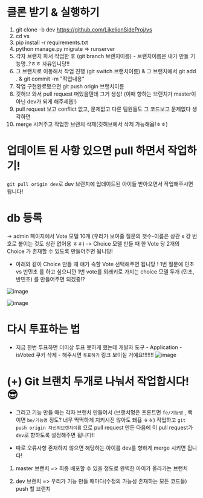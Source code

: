 
# 클론 받기 & 실행하기
1) git clone -b dev https://github.com/LikelionSideProj/vs
2) cd vs
3) pip install -r requirements.txt
4) python manage.py migrate => runserver
5) 각자 브랜치 파서 작업한 후 (git branch 브랜치이름) - 브랜치이름은 내가 만들 기능명..?ㅎㅎ 자유입니당!!
6) 그 브랜치로 이동해서 작업 진행 (git switch 브랜치이름) & 그 브랜치에서 git add . & git commit -m "작업내용"
7) 작업 구현완료됐으면 git push origin 브랜치이름
8) 깃허브 와서 pull request 떠있을텐데 그거 생성! (이때 향하는 브랜치가 master이 아닌 dev가 되게 해주세욥!)
9) pull request 보고 conflict 없고, 문제없고 다른 팀원들도 그 코드보고 문제없다 생각하면
10) merge 시켜주고 작업한 브랜치 삭제(깃허브에서 삭제  가능해욥!ㅎㅎ)

# 업데이트 된 사항 있으면 pull 하면서 작업하기!
`git pull origin dev`로 dev 브랜치에 업데이트된 아이들 받아오면서 작업해주시면 됩니다!

# db 등록
-> admin 페이지에서 Vote 모델 10개 (우리가 보여줄 질문의 갯수-이름은 상관 x 걍 번호로 붙이는 것도 상관 없어용 ㅎㅎ)
-> Choice 모델 만들 때 한 Vote 당 2개의 Choice 가 존재할 수 있도록 만들어주면 됩니당!
- 아래와 같이 Choice 만들 때 얘가 속할 Vote 선택해주면 됩니당 ! 1번 질문에 민초 vs 반민초 를 하고 싶으니깐 1번 vote를 외래키로 가지는 choice 모델 두개 (민초, 반민초) 를 만들어주면 되겠죵!?

![image](https://user-images.githubusercontent.com/76711238/152468763-17c1fea1-4e57-41b7-9291-ef83b40663da.png)

![image](https://user-images.githubusercontent.com/76711238/152468781-77a930d8-0cf4-4f8d-840b-63b66b42ef9c.png)

# 다시 투표하는 법
- 지금 한번 투표하면 더이상 투표 못하게 했는데
개발자 도구 - Application - isVoted 쿠키 삭제 - 해주시면 `투표하기` 링크 보이실 거예요!!!!!!!
![image](https://user-images.githubusercontent.com/76711238/153557885-3da5f3b3-e651-4498-b891-0efbeb7e4190.png)

# (+) Git 브랜치 두개로 나눠서 작업합시다! 😎
- 그리고 기능 만들 때는 각자 브랜치 만들어서 (브랜치명은 프론트면 `fe/기능명` , 백이면 `be/기능명` 정도? 너무 딱딱하게 지키시진 않아도 돼욥 ㅎㅎ) 작업하고
`git push origin 자신의브랜치이름` 으로 pull request 만든 다음에 이 pull request가 `dev`로 향하도록 설정해주면 됩니다!!

- 따로 오류사항 존재하지 않으면 해당하는 아이를 dev를 향하게 merge 시키면 됩니다! 


1) master 브랜치
=> 최종 배포할 수 있을 정도로 완벽한 아이가 올라가는 브랜치

2) dev 브랜치
=> 우리가 기능 만들 때마다(수정의 가능성 존재하는 모든 코드들) push 할 브랜치
